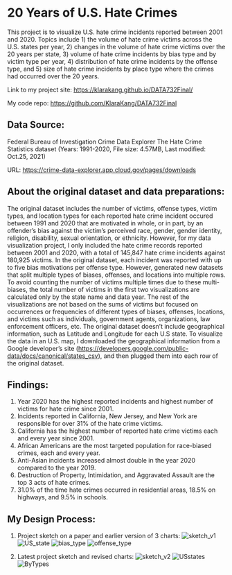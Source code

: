# 20 Years of U.S. Hate Crimes
This project is to visualize U.S. hate crime incidents reported between 2001 and 2020.
Topics include 1) the volume of hate crime victims across the U.S. states per year, 2) changes in the volume of hate crime victims over the 20 years per state, 3) volume of hate crime incidents by bias type and by victim type per year, 4) distribution of hate crime incidents by the offense type, and 5) size of hate crime incidents by place type where the crimes had occurred over the 20 years.  

Link to my project site: https://klarakang.github.io/DATA732Final/

My code repo: https://github.com/KlaraKang/DATA732Final

## Data Source: 
Federal Bureau of Investigation Crime Data Explorer
The Hate Crime Statistics dataset (Years: 1991-2020, File size: 4.57MB, Last modified: Oct.25, 2021)

URL: https://crime-data-explorer.app.cloud.gov/pages/downloads

## About the original dataset and data preparations:
The original dataset includes the number of victims, offense types, victim types, and location types for each reported hate crime incident occured between 1991 and 2020 that are motivated in whole, or in part, by an offender’s bias against the victim’s perceived race, gender, gender identity, religion, disability, sexual orientation, or ethnicity. However, for my data visualization project, I only included the hate crime records reported between 2001 and 2020, with a total of 145,847 hate crime incidents against 180,925 victims. 
In the original dataset, each incident was reported with up to five bias motivations per offense type. However, generated new datasets that split multiple types of biases, offenses, and locations into multiple rows. To avoid counting the number of victims multiple times due to these multi-biases, the total number of victims in the first two visualizations are calculated only by the state name and data year. The rest of the visualizations are not based on the sums of victims but focused on occurrences or frequencies of different types of biases, offenses, locations, and victims such as individuals, government agents, organizations, law enforcement officers, etc.
The original dataset doesn’t include geographical information, such as Latitude and Longitude for each U.S state. To visualize the data in an U.S. map, I downloaded the geographical information from a Google developer’s site (https://developers.google.com/public-data/docs/canonical/states_csv), and then plugged them into each row of the original dataset.  

## Findings:
1. Year 2020 has the highest reported incidents and highest number of victims for hate crime since 2001.
2. Incidents reported in California, New Jersey, and New York are responsible for over 31% of the hate crime victims.
3. California has the highest number of reported hate crime victims each and every year since 2001.
4. African Americans are the most targeted population for race-biased crimes, each and every year.
5. Anti-Asian incidents increased almost double in the year 2020 compared to the year 2019.
6. Destruction of Property, Intimidation, and Aggravated Assault are the top 3 acts of hate crimes.
7. 31.0% of the time hate crimes occurred in residential areas, 18.5% on highways, and 9.5% in schools.

## My Design Process:
1. Project sketch on a paper and earlier version of 3 charts:
![sketch_v1](https://user-images.githubusercontent.com/88803111/168945201-89b779c0-493f-43d0-b1f1-820b0bea7785.jpg)
![US_state](https://user-images.githubusercontent.com/88803111/168945217-002cf859-e004-433d-bd7c-8dc247089385.jpg)
![bias_type](https://user-images.githubusercontent.com/88803111/168945225-0a53d5ea-77eb-457e-b3e7-ffa6749b3355.jpg)
![offense_type](https://user-images.githubusercontent.com/88803111/168945234-e418d2ad-7230-4d1b-94c8-d545349dd95f.jpg)

2. Latest project sketch and revised charts:
![sketch_v2](https://user-images.githubusercontent.com/88803111/168945252-ee284705-5b38-409f-871f-7dc3e7fe9eca.jpg)
![USstates](https://user-images.githubusercontent.com/88803111/168945258-5ecc94d9-5f85-4ed2-bb3d-40a5ba03daea.jpg)
![ByTypes](https://user-images.githubusercontent.com/88803111/168945265-b3449aa9-4b28-47ac-a572-eb7ad9e92be4.jpg)
